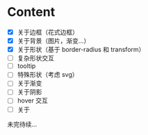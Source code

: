 # Content

- [x] 关于边框（花式边框）
- [x] 关于背景（图片，渐变...）
- [x] 关于形状（基于 border-radius 和 transform）
- [ ] 复杂形状交互
- [ ] tooltip
- [ ] 特殊形状（考虑 svg）
- [ ] 关于渐变
- [ ] 关于阴影
- [ ] hover 交互
- [ ] 关于

未完待续...
